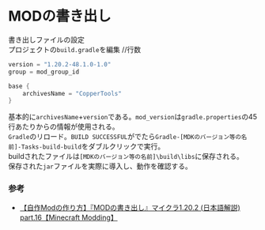 # MODの書き出し

書き出しファイルの設定  
プロジェクトの`build.gradle`を編集 //行数  
```gradle
version = "1.20.2-48.1.0-1.0"
group = mod_group_id

base {
    archivesName = "CopperTools"
}
```
基本的に`archivesName`+`version`である。`mod_version`は`gradle.properties`の45行あたりからの情報が使用される。  
`Gradle`のリロード。`BUILD SUCCESSFUL`がでたら`Gradle-[MDKのバージョン等の名前]-Tasks-build-build`をダブルクリックで実行。  
buildされたファイルは`[MDKのバージョン等の名前]\build\libs`に保存される。  
保存された`jar`ファイルを実際に導入し、動作を確認する。

### 参考
* [【自作Modの作り方】『MODの書き出し』マイクラ1.20.2 (日本語解説) part.16【Minecraft Modding】](https://youtu.be/cWL8cTTRcp0?si=McrbJXxEULOwlYPp)